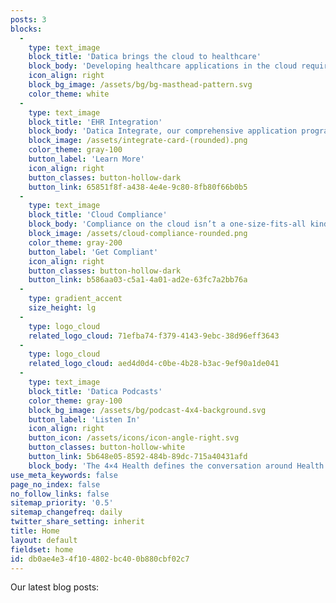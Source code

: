 ```yaml
---
posts: 3
blocks:
  -
    type: text_image
    block_title: 'Datica brings the cloud to healthcare'
    block_body: 'Developing healthcare applications in the cloud requires **data integration and compliance** with complicated rules and controls. Datica has a family of powerful, single-source solutions to those challenges.'
    icon_align: right
    block_bg_image: /assets/bg/bg-masthead-pattern.svg
    color_theme: white
  -
    type: text_image
    block_title: 'EHR Integration'
    block_body: 'Datica Integrate, our comprehensive application programming interface (API) solution that enables data exchange in any format, across EHRs. With Datica Integrate, you are up and running within days, allowing you focus on your product – not on the integration.'
    block_image: /assets/integrate-card-(rounded).png
    color_theme: gray-100
    button_label: 'Learn More'
    icon_align: right
    button_classes: button-hollow-dark
    button_link: 65851f8f-a438-4e4e-9c80-8fb80f66b0b5
  -
    type: text_image
    block_title: 'Cloud Compliance'
    block_body: 'Compliance on the cloud isn’t a one-size-fits-all kind of challenge. Maybe you don’t have the expertise, time, and resources to build your own compliant infrastructure and want a solution that picks up where your cloud provider leaves off. Or, maybe you do and just need help with compliance monitoring and reporting for your complex environments.'
    block_image: /assets/cloud-compliance-rounded.png
    color_theme: gray-200
    button_label: 'Get Compliant'
    icon_align: right
    button_classes: button-hollow-dark
    button_link: b586aa03-c5a1-4a01-ad2e-63fc7a2bb76a
  -
    type: gradient_accent
    size_height: lg
  -
    type: logo_cloud
    related_logo_cloud: 71efba74-f379-4143-9ebc-38d96eff3643
  -
    type: logo_cloud
    related_logo_cloud: aed4d0d4-c0be-4b28-b3ac-9ef90a1de041
  -
    type: text_image
    block_title: 'Datica Podcasts'
    color_theme: gray-100
    block_bg_image: /assets/bg/podcast-4x4-background.svg
    button_label: 'Listen In'
    icon_align: right
    button_icon: /assets/icons/icon-angle-right.svg
    button_classes: button-hollow-white
    button_link: 5b648e05-8592-484b-89dc-715a40431afd
    block_body: 'The 4×4 Health defines the conversation around Health IT. Data is revolutionizing healthcare and we are tracking this revolution in real-time with the actual disrupters of health informatics.'
use_meta_keywords: false
page_no_index: false
no_follow_links: false
sitemap_priority: '0.5'
sitemap_changefreq: daily
twitter_share_setting: inherit
title: Home
layout: default
fieldset: home
id: db0ae4e3-4f10-4802-bc40-0b880cbf02c7
---
```

Our latest blog posts: